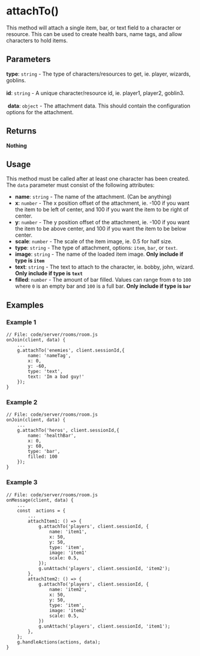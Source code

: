 # attachTo()

This method will attach a single item, bar, or text field to a character or resource. This can be used to create health bars, name tags, and allow characters to hold items.

## Parameters

**type**: `string` - The type of characters/resources to get, ie. player, wizards, goblins.<br><br>
​
**id**: `string` - A unique character/resource id, ie. player1, player2, goblin3.<br><br>
​
**data**: `object` - The attachment data. This should contain the configuration options for the attachment.
​

## Returns

**Nothing**
​

## Usage

This method must be called after at least one character has been created. The `data` parameter must consist of the following attributes:

- **name**: `string` - The name of the attachment. (Can be anything)
- **x**: `number` - The x position offset of the attachment, ie. -100 if you want the item to be left of center, and 100 if you want the item to be right of center.
- **y**: `number` - The y position offset of the attachment, ie. -100 if you want the item to be above center, and 100 if you want the item to be below center.
- **scale**: `number` - The scale of the item image, ie. 0.5 for half size.
- **type**: `string` - The type of attachment, options: `item`, `bar`, or `text`.
- **image**: `string` - The name of the loaded item image. **Only include if type is `item`**
- **text**: `string` - The text to attach to the character, ie. bobby, john, wizard. **Only include if type is `text`**
- **filled**: `number` - The amount of bar filled. Values can range from `0` to `100` where `0` is an empty bar and `100` is a full bar. **Only include if type is `bar`**
  ​

## Examples

### Example 1

```
// File: code/server/rooms/room.js
onJoin(client, data) {
	...
	g.attachTo('enemies', client.sessionId,{
		name: 'nameTag',
		x: 0,
		y: -60,
		type: 'text',
		text: 'Im a bad guy!'
	});
}
```

### Example 2

```
// File: code/server/rooms/room.js
onJoin(client, data) {
	...
	g.attachTo('heros', client.sessionId,{
		name: 'healthBar',
		x: 0,
		y: 60,
		type: 'bar',
		filled: 100
	});
}
```

### Example 3

```
// File: code/server/rooms/room.js
onMessage(client, data) {
	...
	const  actions = {
		...
		attachItem1: () => {
			g.attachTo('players', client.sessionId, {
				name: 'item1',
				x: 50,
				y: 50,
				type: 'item',
				image: 'item1'
				scale: 0.5,
			});
			g.unAttach('players', client.sessionId, 'item2');
		},
		attachItem2: () => {
			g.attachTo('players', client.sessionId, {
				name: 'item2',
				x: 50,
				y: 50,
				type: 'item',
				image: 'item2'
				scale: 0.5,
			})
			g.unAttach('players', client.sessionId, 'item1');
		},
	};
	g.handleActions(actions, data);
}
```
